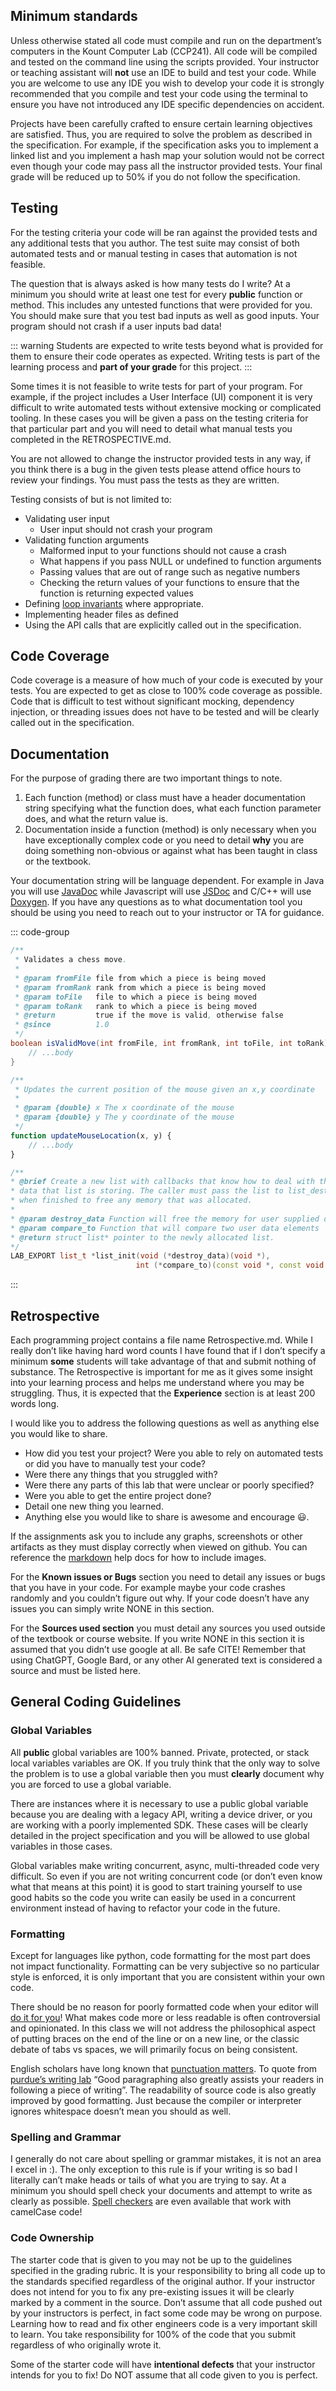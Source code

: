 <!-- markdownlint-disable-next-line -->
## Minimum standards

Unless otherwise stated all code must compile and run on the department’s
computers in the Kount Computer Lab (CCP241). All code will be compiled and
tested on the command line using the scripts provided. Your instructor or
teaching assistant will **not** use an IDE to build and test your code. While
you are welcome to use any IDE you wish to develop your code it is strongly
recommended that you compile and test your code using the terminal to ensure you
have not introduced any IDE specific dependencies on accident.

Projects have been carefully crafted to ensure certain learning objectives are
satisfied. Thus, you are required to solve the problem as described in the
specification. For example, if the specification asks you to implement a linked
list and you implement a hash map your solution would not be correct even though
your code may pass all the instructor provided tests. Your final grade will be
reduced up to 50% if you do not follow the specification.

## Testing

For the testing criteria your code will be ran against the provided tests and
any additional tests that you author. The test suite may consist of both
automated tests and or manual testing in cases that automation is not feasible.

The question that is always asked is how many tests do I write? At a minimum
you should write at least one test for every **public** function or method. This
includes any untested functions that were provided for you. You should make sure
that you test bad inputs as well as good inputs. Your program should not crash
if a user inputs bad data!

::: warning
Students are expected to write tests beyond what is provided for them to ensure
their code operates as expected. Writing tests is part of the learning process
and **part of your grade** for this project.
:::

Some times it is not feasible to write tests for part of your program. For
example, if the project includes a User Interface (UI) component it is very
difficult to write automated tests without extensive mocking or complicated
tooling. In these cases you will be given a pass on the testing criteria for
that particular part and you will need to detail what manual tests you completed
in the RETROSPECTIVE.md.

You are not allowed to change the instructor provided tests in any way, if you
think there is a bug in the given tests please attend office hours to review
your findings. You must pass the tests as they are written.

Testing consists of but is not limited to:

- Validating user input
  - User input should not crash your program
- Validating function arguments
  - Malformed input to your functions should not cause a crash
  - What happens if you pass NULL or undefined to function arguments
  - Passing values that are out of range such as negative numbers
  - Checking the return values of your functions to ensure that the function is returning expected values
- Defining [loop invariants](https://en.wikipedia.org/wiki/Loop_invariant) where appropriate.
- Implementing header files as defined
- Using the API calls that are explicitly called out in the specification.

## Code Coverage

Code coverage is a measure of how much of your code is executed by your tests.
You are expected to get as close to 100% code coverage as possible. Code that is
difficult to test without significant mocking, dependency injection, or
threading issues does not have to be tested and will be clearly called out in
the specification.

## Documentation

For the purpose of grading there are two important things to note.

1. Each function (method) or class must have a header documentation string
   specifying what the function does, what each function parameter does, and
   what the return value is.
2. Documentation inside a function (method) is only necessary when you have
   exceptionally complex code or you need to detail **why** you are doing
   something non-obvious or against what has been taught in class or the
   textbook.

Your documentation string will be language dependent. For example in
Java you will use [JavaDoc](https://www.oracle.com/technical-resources/articles/java/javadoc-tool.html)
while Javascript will use [JSDoc](https://jsdoc.app/) and C/C++ will use
[Doxygen](https://www.doxygen.nl/). If you have any questions as to what
documentation tool you should be using you need to reach out to your
instructor or TA for guidance.

::: code-group

```java
/**
 * Validates a chess move.
 *
 * @param fromFile file from which a piece is being moved
 * @param fromRank rank from which a piece is being moved
 * @param toFile   file to which a piece is being moved
 * @param toRank   rank to which a piece is being moved
 * @return         true if the move is valid, otherwise false
 * @since          1.0
 */
boolean isValidMove(int fromFile, int fromRank, int toFile, int toRank) {
    // ...body
}
```

```javascript
/**
 * Updates the current position of the mouse given an x,y coordinate
 *
 * @param {double} x The x coordinate of the mouse
 * @param {double} y The y coordinate of the mouse
 */
function updateMouseLocation(x, y) {
    // ...body
}
```

```c++
/**
* @brief Create a new list with callbacks that know how to deal with the
* data that list is storing. The caller must pass the list to list_destroy
* when finished to free any memory that was allocated.
*
* @param destroy_data Function will free the memory for user supplied data
* @param compare_to Function that will compare two user data elements
* @return struct list* pointer to the newly allocated list.
*/
LAB_EXPORT list_t *list_init(void (*destroy_data)(void *),
                            int (*compare_to)(const void *, const void *));
```

:::

## Retrospective

Each programming project contains a file name Retrospective.md. While I really
don’t like having hard word counts I have found that if I don’t specify a
minimum **some** students will take advantage of that and submit nothing of
substance. The Retrospective is important for me as it gives some insight into
your learning process and helps me understand where you may be struggling. Thus,
it is expected that the **Experience** section is at least 200 words long.

I would like you to address the following questions as well as anything
else you would like to share.

- How did you test your project? Were you able to rely on automated tests or
  did you have to manually test your code?
- Were there any things that you struggled with?
- Were there any parts of this lab that were unclear or poorly specified?
- Were you able to get the entire project done?
- Detail one new thing you learned.
- Anything else you would like to share is awesome and encourage 😃.

If the assignments ask you to include any graphs, screenshots or other artifacts
as they must display correctly when viewed on github. You can reference the
[markdown](https://docs.github.com/en/get-started/writing-on-github/getting-started-with-writing-and-formatting-on-github/basic-writing-and-formatting-syntax#images)
help docs for how to include images.

For the **Known issues or Bugs** section you need to detail any issues or bugs
that you have in your code. For example maybe your code crashes randomly and you
couldn’t figure out why. If your code doesn’t have any issues you can simply
write NONE in this section.

For the **Sources used section** you must detail any sources you used outside of
the textbook or course website. If you write NONE in this section it is assumed
that you didn’t use google at all. Be safe CITE! Remember that using ChatGPT,
Google Bard, or any other AI generated text is considered a source and must be
listed here.

## General Coding Guidelines

### Global Variables

All **public** global variables are 100% banned. Private, protected, or
stack local variables variables are OK. If you truly think that the only
way to solve the problem is to use a global variable then you must
**clearly** document why you are forced to use a global variable.

There are instances where it is necessary to use a public global
variable because you are dealing with a legacy API, writing a device
driver, or you are working with a poorly implemented SDK. These cases
will be clearly detailed in the project specification and you will be
allowed to use global variables in those cases.

Global variables make writing concurrent, async, multi-threaded code
very difficult. So even if you are not writing concurrent code (or don’t
even know what that means at this point) it is good to start training
yourself to use good habits so the code you write can easily be used in
a concurrent environment instead of having to refactor your code in the
future.

### Formatting

Except for languages like python, code formatting for the most part does
not impact functionality. Formatting can be very subjective so no
particular style is enforced, it is only important that you are
consistent within your own code.

There should be no reason for poorly formatted code when your editor
will [do it for you](https://stackoverflow.com/questions/29973357/how-do-you-format-code-in-visual-studio-code-vscode)!
What makes code more or less readable is often controversial and
opinionated. In this class we will not address the philosophical aspect
of putting braces on the end of the line or on a new line, or the
classic debate of tabs vs spaces, we will primarily focus on being
consistent.

English scholars have long known that [punctuation matters](https://www.vappingo.com/word-blog/the-importance-of-punctuation/).
To quote from [purdue’s writing lab](https://owl.purdue.edu/owl/general_writing/academic_writing/paragraphs_and_paragraphing/index.html)
“Good paragraphing also greatly assists your readers in following a
piece of writing”. The readability of source code is also greatly
improved by good formatting. Just because the compiler or interpreter
ignores whitespace doesn’t mean you should as well.

### Spelling and Grammar

I generally do not care about spelling or grammar mistakes, it is not an
area I excel in :). The only exception to this rule is if your writing is
so bad I literally can’t make heads or tails of what you are trying to
say. At a minimum you should spell check your documents and attempt to
write as clearly as possible. [Spell checkers](https://marketplace.visualstudio.com/items?itemName=streetsidesoftware.code-spell-checker)
are even available that work with camelCase code!

### Code Ownership

The starter code that is given to you may not be up to the guidelines
specified in the grading rubric. It is your responsibility to bring all
code up to the standards specified regardless of the original author. If
your instructor does not intend for you to fix any pre-existing issues
it will be clearly marked by a comment in the source. Don’t assume that
all code pushed out by your instructors is perfect, in fact some code
may be wrong on purpose. Learning how to read and fix other engineers
code is a very important skill to learn. You take responsibility for
100% of the code that you submit regardless of who originally wrote it.

Some of the starter code will have **intentional defects** that your
instructor intends for you to fix! Do NOT assume that all code given to
you is perfect.
